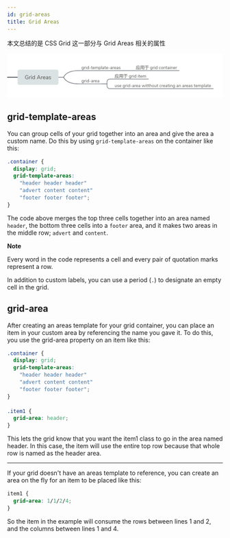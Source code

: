 ```yaml
---
id: grid-areas
title: Grid Areas
---
```


本文总结的是 CSS Grid 这一部分与 Grid Areas 相关的属性

![grid-area](../assets/grid-areas.png)
## grid-template-areas

You can group cells of your grid together into an area and give the area a custom name. Do this by using `grid-template-areas` on the container like this:

```css
.container {
  display: grid;
  grid-template-areas:
    "header header header"
    "advert content content"
    "footer footer footer";
}
```

The code above merges the top three cells together into an area named `header`, the bottom three cells into a `footer` area, and it makes two areas in the middle row; `advert` and `content`.

**Note**

Every word in the code represents a cell and every pair of quotation marks represent a row.

In addition to custom labels, you can use a period (`.`) to designate an empty cell in the grid.

## grid-area

After creating an areas template for your grid container, you can place an item in your custom area by referencing the name you gave it. To do this, you use the grid-area property on an item like this:

```css
.container {
  display: grid;
  grid-template-areas:
    "header header header"
    "advert content content"
    "footer footer footer";
}

.item1 {
  grid-area: header;
}
```

This lets the grid know that you want the item1 class to go in the area named header. In this case, the item will use the entire top row because that whole row is named as the header area.

---

If your grid doesn't have an areas template to reference, you can create an area on the fly for an item to be placed like this:

```css
item1 {
  grid-area: 1/1/2/4;
}
```

So the item in the example will consume the rows between lines 1 and 2, and the columns between lines 1 and 4.
